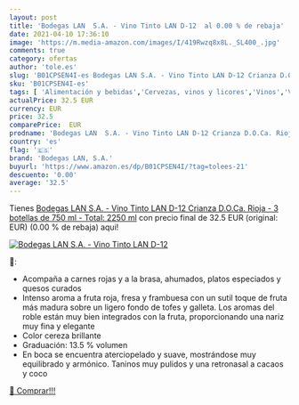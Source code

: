 ```yaml
---
layout: post
title: 'Bodegas LAN  S.A. - Vino Tinto LAN D-12  al 0.00 % de rebaja'
date: 2021-04-10 17:36:10
image: 'https://m.media-amazon.com/images/I/419Rwzq8x8L._SL400_.jpg'
comments: true
category: ofertas
author: 'tole.es'
slug: 'B01CPSEN4I-es Bodegas LAN S.A. - Vino Tinto LAN D-12 Crianza D.O.Ca....'
sku: 'B01CPSEN4I-es'
tags: [ 'Alimentación y bebidas','Cervezas, vinos y licores','Vinos','Vinos tintos','bodegas lan, s.a.','tinto','vino', ]
actualPrice: 32.5 EUR
currency: EUR
price: 32.5
comparePrice:  EUR
prodname: 'Bodegas LAN  S.A. - Vino Tinto LAN D-12 Crianza D.O.Ca. Rioja - 3 botellas de 750 ml - Total: 2250 ml'
country: 'es'
flag: '🇪🇸'
brand: 'Bodegas LAN, S.A.'
buyurl: 'https://www.amazon.es/dp/B01CPSEN4I/?tag=tolees-21'
descuento: '0.00'
average: '32.5'
---
```


Tienes [Bodegas LAN  S.A. - Vino Tinto LAN D-12 Crianza D.O.Ca. Rioja - 3 botellas de 750 ml - Total: 2250 ml](https://www.amazon.es/dp/B01CPSEN4I/?tag=tolees-21) con precio final de  32.5 EUR (original:  EUR) (0.00 %  de rebaja) aqui!

[![Bodegas LAN  S.A. - Vino Tinto LAN D-12 ](https://m.media-amazon.com/images/I/419Rwzq8x8L._SL400_.jpg)](https://www.amazon.es/dp/B01CPSEN4I/?tag=tolees-21)

🔎:

- Acompaña a carnes rojas y a la brasa, ahumados, platos especiados y quesos curados
- Intenso aroma a fruta roja, fresa y frambuesa con un sutil toque de fruta más madura sobre un ligero fondo de tofes y galleta. Los aromas del roble están muy bien integrados con la fruta, proporcionando una nariz muy fina y elegante
- Color cereza brillante
- Graduación: 13.5 % volumen
- En boca se encuentra aterciopelado y suave, mostrándose muy equilibrado y armónico. Taninos muy pulidos y una retronasal a cacaos y coco

[🛒 Comprar!!!](https://www.amazon.es/dp/B01CPSEN4I/?tag=tolees-21)
